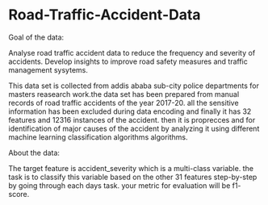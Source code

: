 # Road-Traffic-Accident-Data
Goal of the data:

Analyse road traffic accident data to reduce the frequency and severity of accidents. Develop insights to improve road safety measures and traffic management sysytems.

This data set is collected from addis ababa sub-city police departments for masters reasearch work.the data set has been prepared from manual records of road traffic accidents of the year 2017-20. all the sensitive information has been excluded during data encoding and finally it has 32 features and 12316 instances of the accident. then it is proprecces and for identification of major causes of the accident by analyzing it using different machine learning classification algorithms algorithms.

About the data:

The target feature is accident_severity which is a multi-class variable. the task is to classify this variable based on the other 31 features step-by-step by going through each days task. your metric for evaluation will be f1- score.
